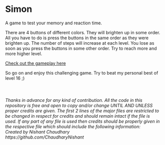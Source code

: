 # Simon
A game to test your memory and reaction time.

There are 4 buttons of different colors. They will brighten up in some order. All you have to do is press the buttons in the same order as they were brighten up. The number of steps will increase at each level. You lose as soon as you press the buttons in some other order. Try to reach more and more higher level.

[Check out the gameplay here](https://youtu.be/aMGhvwmBO7Y)

So go on and enjoy this challenging game. Try to beat my personal best of level 16 ;)
<h6><i><br><br>Thanks in advance for any kind of contribution. All the code in this repository is free and open to copy and/or change UNTIL AND UNLESS proper credits are given. The first 2 lines of the major files are restricted to be changed in respect for credits and should remain intact if the file is used. If any part of any file is used then credits should be properly given in the respective file which should include the following information:
<br>Created by Nishant Chaudhary
<br>https://github.com/ChaudharyNishant</i></h6>
